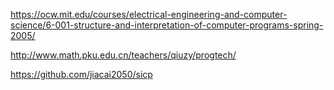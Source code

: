 https://ocw.mit.edu/courses/electrical-engineering-and-computer-science/6-001-structure-and-interpretation-of-computer-programs-spring-2005/

http://www.math.pku.edu.cn/teachers/qiuzy/progtech/

https://github.com/jiacai2050/sicp
